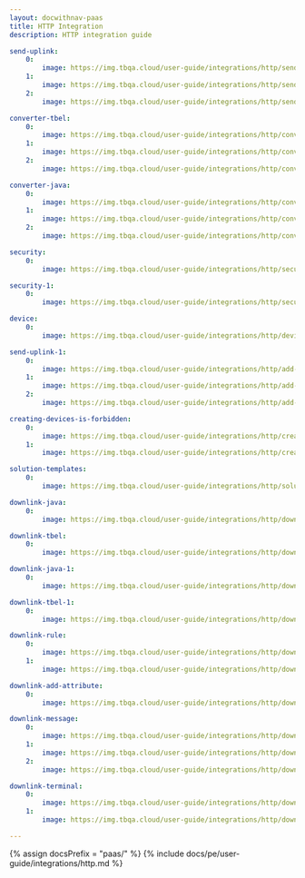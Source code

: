 ```yaml
---
layout: docwithnav-paas
title: HTTP Integration
description: HTTP integration guide 

send-uplink:
    0:
        image: https://img.tbqa.cloud/user-guide/integrations/http/send-uplink-message-1-pe.png
    1:
        image: https://img.tbqa.cloud/user-guide/integrations/http/send-uplink-message-2-pe.png
    2:
        image: https://img.tbqa.cloud/user-guide/integrations/http/send-uplink-message-3-pe.png

converter-tbel:
    0:
        image: https://img.tbqa.cloud/user-guide/integrations/http/converter-5-tbel-pe.png
    1:
        image: https://img.tbqa.cloud/user-guide/integrations/http/converter-6-tbel-pe.png
    2:
        image: https://img.tbqa.cloud/user-guide/integrations/http/converter-7-tbel-pe.png

converter-java:
    0:
        image: https://img.tbqa.cloud/user-guide/integrations/http/converter-5-java-pe.png
    1:
        image: https://img.tbqa.cloud/user-guide/integrations/http/converter-6-java-pe.png
    2:
        image: https://img.tbqa.cloud/user-guide/integrations/http/converter-7-java-pe.png

security:
    0:
        image: https://img.tbqa.cloud/user-guide/integrations/http/security-1-pe.png

security-1:
    0:
        image: https://img.tbqa.cloud/user-guide/integrations/http/security-2-pe.png

device:
    0:
        image: https://img.tbqa.cloud/user-guide/integrations/http/device-1-pe.png

send-uplink-1:
    0:
        image: https://img.tbqa.cloud/user-guide/integrations/http/add-integration-5-pe.png
    1:
        image: https://img.tbqa.cloud/user-guide/integrations/http/add-integration-6-pe.png
    2:
        image: https://img.tbqa.cloud/user-guide/integrations/http/add-integration-7-pe.png

creating-devices-is-forbidden:
    0:
        image: https://img.tbqa.cloud/user-guide/integrations/http/creating-devices-is-forbidden-1-paas.png
    1:
        image: https://img.tbqa.cloud/user-guide/integrations/http/creating-devices-is-forbidden-2-paas.png

solution-templates:
    0:
        image: https://img.tbqa.cloud/user-guide/integrations/http/solution-templates.png

downlink-java:
    0:
        image: https://img.tbqa.cloud/user-guide/integrations/http/downlink-java-1-pe.png

downlink-tbel:
    0:
        image: https://img.tbqa.cloud/user-guide/integrations/http/downlink-tbel-1-pe.png

downlink-java-1:
    0:
        image: https://img.tbqa.cloud/user-guide/integrations/http/downlink-java-2-pe.png

downlink-tbel-1:
    0:
        image: https://img.tbqa.cloud/user-guide/integrations/http/downlink-tbel-2-pe.png

downlink-rule:
    0:
        image: https://img.tbqa.cloud/user-guide/integrations/http/downlink-rule-chain-1-pe.png
    1:
        image: https://img.tbqa.cloud/user-guide/integrations/http/downlink-rule-chain-2-pe.png

downlink-add-attribute:
    0:
        image: https://img.tbqa.cloud/user-guide/integrations/http/downlink-add-attribute-1-pe.png

downlink-message:
    0:
        image: https://img.tbqa.cloud/user-guide/integrations/http/downlink-message-1-pe.png
    1:
        image: https://img.tbqa.cloud/user-guide/integrations/http/downlink-message-2-pe.png
    2:
        image: https://img.tbqa.cloud/user-guide/integrations/http/downlink-message-3-pe.png

downlink-terminal:
    0:
        image: https://img.tbqa.cloud/user-guide/integrations/http/downlink-responce-1-pe.png
    1:
        image: https://img.tbqa.cloud/user-guide/integrations/http/downlink-responce-2-pe.png

---
```

{% assign docsPrefix = "paas/" %}
{% include docs/pe/user-guide/integrations/http.md %}
